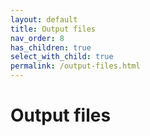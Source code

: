 ```yaml
---
layout: default
title: Output files
nav_order: 8
has_children: true
select_with_child: true
permalink: /output-files.html
---
```



# Output files